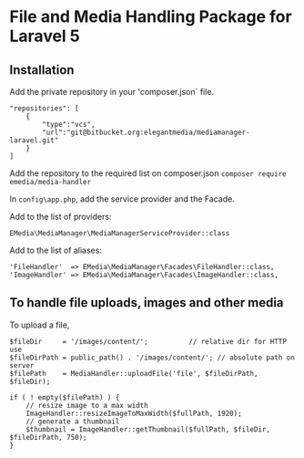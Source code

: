 # File and Media Handling Package for Laravel 5

## Installation

Add the private repository in your 'composer.json` file.
```
"repositories": [
    {
        "type":"vcs",
        "url":"git@bitbucket.org:elegantmedia/mediamanager-laravel.git"
    }
]
```

Add the repository to the required list on composer.json
`composer require emedia/media-handler`


In `config\app.php`, add the service provider and the Facade. 

Add to the list of providers: 

`EMedia\MediaManager\MediaManagerServiceProvider::class`

Add to the list of aliases: 
```
'FileHandler'  => EMedia\MediaManager\Facades\FileHandler::class,
'ImageHandler' => EMedia\MediaManager\Facades\ImageHandler::class,
```

## To handle file uploads, images and other media

To upload a file, 
```
$fileDir  	 = '/images/content/';			// relative dir for HTTP use
$fileDirPath = public_path() . '/images/content/'; // absolute path on server
$filePath    = MediaHandler::uploadFile('file', $fileDirPath, $fileDir);

if ( ! empty($filePath) ) {
	// resize image to a max width
	ImageHandler::resizeImageToMaxWidth($fullPath, 1920);
	// generate a thumbnail
	$thumbnail = ImageHandler::getThumbnail($fullPath, $fileDir, $fileDirPath, 750);
}
```
